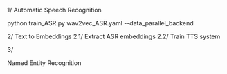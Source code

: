 1/ Automatic Speech Recognition

python train_ASR.py wav2vec_ASR.yaml --data_parallel_backend

2/ Text to Embeddings
2.1/ Extract ASR embeddings
2.2/ Train TTS system 

3/ 

Named Entity Recognition
